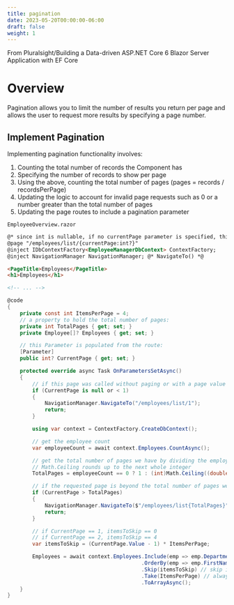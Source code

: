 ```yaml
---
title: pagination
date: 2023-05-20T00:00:00-06:00
draft: false
weight: 1
---
```


From Pluralsight/Building a Data-driven ASP.NET Core 6 Blazor Server Application with EF Core

# Overview
Pagination allows you to limit the number of results you return per page and allows the user to request more results by specifying a page number.

## Implement Pagination
Implementing pagination functionality involves:
1. Counting the total number of records the Component has
2. Specifying the number of records to show per page
3. Using the above, counting the total number of pages (pages = records / recordsPerPage)
4. Updating the logic to account for invalid page requests such as 0 or a number greater than the total number of pages
5. Updating the page routes to include a pagination parameter  

`EmployeeOverview.razor`
```html
@* since int is nullable, if no currentPage parameter is specified, this directive will still route to this EmployeeOverview Component: *@
@page "/employees/list/{currentPage:int?}"
@inject IDbContextFactory<EmployeeManagerDbContext> ContextFactory;
@inject NavigationManager NavigationManager; @* NavigateTo() *@

<PageTitle>Employees</PageTitle>
<h1>Employees</h1>

<!-- ... -->
```
```cs
@code
{
    private const int ItemsPerPage = 4;
    // a property to hold the total number of pages:
    private int TotalPages { get; set; }
    private Employee[]? Employees { get; set; }

    // this Parameter is populated from the route:
    [Parameter]
    public int? CurrentPage { get; set; }

    protected override async Task OnParametersSetAsync()
    {
        // if this page was called without paging or with a page value that is <= 0, navigate to /employees/list/1:
        if (CurrentPage is null or < 1)
        {
            NavigationManager.NavigateTo("/employees/list/1");
            return;
        }

        using var context = ContextFactory.CreateDbContext();

        // get the employee count
        var employeeCount = await context.Employees.CountAsync();

        // get the total number of pages we have by dividing the employee count with items per page:
        // Math.Ceiling rounds up to the next whole integer
        TotalPages = employeeCount == 0 ? 1 : (int)Math.Ceiling((double)employeeCount / ItemsPerPage);

        // if the requested page is beyond the total number of pages we have, navigate to the last page that we have:
        if (CurrentPage > TotalPages)
        {
            NavigationManager.NavigateTo($"/employees/list{TotalPages}");
            return;
        }

        // if CurrentPage == 1, itemsToSkip == 0
        // if CurrentPage == 2, itemsToSkip == 4
        var itemsToSkip = (CurrentPage.Value - 1) * ItemsPerPage;

        Employees = await context.Employees.Include(emp => emp.Department)
                                           .OrderBy(emp => emp.FirstName)
                                           .Skip(itemsToSkip) // skip items based on the CurrentPage parameter
                                           .Take(ItemsPerPage) // always take n items
                                           .ToArrayAsync();
    }
}
```
